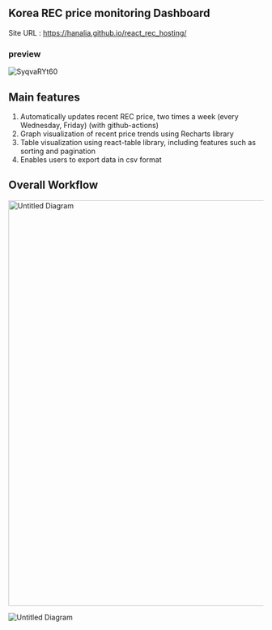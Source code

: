 
## Korea REC price monitoring Dashboard



Site URL : https://hanalia.github.io/react_rec_hosting/

### preview
![SyqvaRYt60](https://user-images.githubusercontent.com/75914909/128609749-5d764fa7-1f83-44d3-ba7f-f38052eed256.gif)

## Main features

1. Automatically updates recent REC price, two times a week (every Wednesday, Friday) (with github-actions)
2. Graph visualization of recent price trends using Recharts library
3. Table visualization using react-table library, including features such as sorting and pagination
4. Enables users to export data in csv format


## Overall Workflow

<img width="800" alt="Untitled Diagram" src="https://user-images.githubusercontent.com/75914909/128611129-c3be04e7-01c6-4c03-ad2a-eefcf883432b.png">

![Untitled Diagram](https://user-images.githubusercontent.com/75914909/128611173-3f595c84-8ded-44e0-887b-2f2c7b9c335a.jpg)


